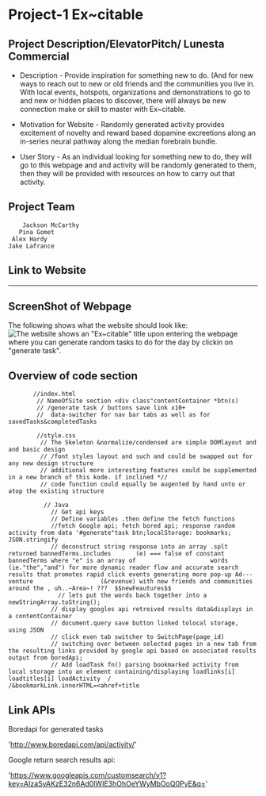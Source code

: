 # Project-1 Ex~citable
 
## Project Description/ElevatorPitch/ Lunesta Commercial
* Description - Provide inspiration for something new to do. (And for new ways to reach out to new or old friends and the communities you live in. With local events, hotspots, organizations and demonstrations to go to and new or hidden places to discover, there will always be new connection make or skill to master with Ex~citable.

* Motivation for Website - Randomly generated activity provides excitement of novelty and reward based dopamine excreetions along an in-series neural pathway along the median forebrain bundle.
* User Story - As an individual looking for something new to do, they will go to this webpage and and activity will be randomly generated to them, then they will be provided with resources on how to carry out that activity.  

## Project Team
        Jackson McCarthy
       Pina Gomet
     Alex Hardy
    Jake Lafrance

## Link to Website

------

## ScreenShot of Webpage
The following shows what the website should look like:
![The website shows an "Ex~citable" title upon entering the webpage where you can generate random tasks to do for the day by clickin on "generate task".](https://pgomet.github.io/UConn-Project-1/)

## Overview of code section

<!--  // index.html ==>  -->
           //index.html
            // NameOfSite section <div class"contentContainer *btn(s)
            // /generate task / buttons save link x10+
            //  data-switcher for nav bar tabs as well as for savedTasks&completedTasks
<!--  // style.css =>  -->
            //style.css
             // The Skeleton &normalize/condensed are simple DOMlayout and and basic design
             // /font styles layout and such and could be swapped out for any new design structure
             // additional more interesting features could be supplemented in a new branch of this kode. if inclined *//
             // code function could equally be augented by hand unto or atop the existing structure
<!--  // Java ==>> -->
              // Java
                // Get api keys
                // Define variables .then define the fetch functions
                //fetch Google api; fetch bored api; response random activity from data '#generate"task btn;localStorage: bookmarks; JSON.stringify
                // deconstruct string response into an array .splt returned bannedTerms.includes       (e) === false of constant bannedTerms where "e" is an array of                     words (ie."the","and") for more dynamic reader flow and accurate search results that promotes rapid click events generating more pop-up Ad---venture                   (&revenue) with new friends and communities around the , uh..~Area~! ???  $$newFeautures$$
                  // lets put the words back together into a newStringArray.toString();
                // display googles api retreived results data&displays in a contentContainer
                // document.query save button linked tolocal storage, using JSON
                // click even tab switcher to SwitchPage(page_id)
                // switching over between selected pages in a new tab from the resulting links provided by google api based on associated results output from boredApi;
                // Add loadTask fn() parsing bookmarked activity from local storage into an element containing/displaying loadlinks[i] loadtitles[i] loadActivity  /                                  /&bookmarkLink.innerHTML=<ahref+title

## Link APIs

Boredapi for generated tasks

   'http://www.boredapi.com/api/activity/'
        

Google return search results api:
        
 'https://www.googleapis.com/customsearch/v1?key=AIzaSyAKzE32n6Ad0lWIE3hOhOeYWyMbOoQ0PyE&q='
